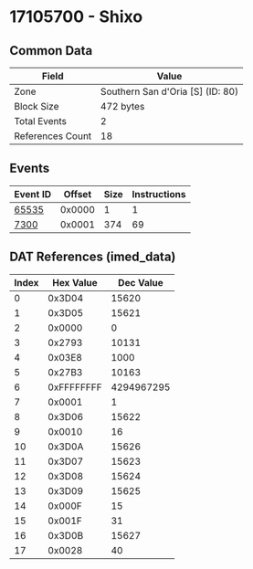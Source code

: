 # 17105700 - Shixo

## Common Data

| Field            | Value                            |
|------------------|----------------------------------|
| Zone             | Southern San d'Oria [S] (ID: 80) |
| Block Size       | 472 bytes                        |
| Total Events     | 2                                |
| References Count | 18                               |

## Events

| Event ID            | Offset   |   Size |   Instructions |
|---------------------|----------|--------|----------------|
| [65535](./65535.md) | 0x0000   |      1 |              1 |
| [7300](./7300.md)   | 0x0001   |    374 |             69 |

## DAT References (imed_data)

|   Index | Hex Value   |   Dec Value |
|---------|-------------|-------------|
|       0 | 0x3D04      |       15620 |
|       1 | 0x3D05      |       15621 |
|       2 | 0x0000      |           0 |
|       3 | 0x2793      |       10131 |
|       4 | 0x03E8      |        1000 |
|       5 | 0x27B3      |       10163 |
|       6 | 0xFFFFFFFF  |  4294967295 |
|       7 | 0x0001      |           1 |
|       8 | 0x3D06      |       15622 |
|       9 | 0x0010      |          16 |
|      10 | 0x3D0A      |       15626 |
|      11 | 0x3D07      |       15623 |
|      12 | 0x3D08      |       15624 |
|      13 | 0x3D09      |       15625 |
|      14 | 0x000F      |          15 |
|      15 | 0x001F      |          31 |
|      16 | 0x3D0B      |       15627 |
|      17 | 0x0028      |          40 |
